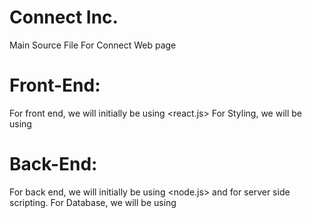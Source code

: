 # Connect Inc.
Main Source File For Connect Web page

# Front-End:
For front end, we will initially be using <react.js> 
For Styling, we will be using <CSS>

# Back-End:
For back end, we will initially be using <node.js> and <express> for server side scripting.
For Database, we will be using <Empty>